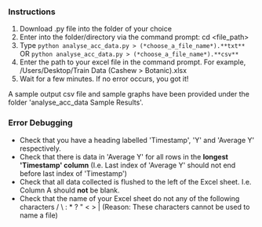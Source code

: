 ### Instructions
1) Download .py file into the folder of your choice
2) Enter into the folder/directory via the command prompt: cd <file_path>
3) Type `python analyse_acc_data.py > (*choose_a_file_name*).**txt**` OR `python analyse_acc_data.py > (*choose_a_file_name*).**csv**`
4) Enter the path to your excel file in the command prompt. For example, /Users/Desktop/Train Data (Cashew > Botanic).xlsx
5) Wait for a few minutes. If no error occurs, you got it!

A sample output csv file and sample graphs have been provided under the folder 'analyse_acc_data Sample Results'.

### Error Debugging
- Check that you have a heading labelled 'Timestamp', 'Y' and 'Average Y' respectively.
- Check that there is data in 'Average Y' for all rows in the **longest 'Timestamp' column** (I.e. Last index of 'Average Y' should not end before last index of 'Timestamp')
- Check that all data collected is flushed to the left of the Excel sheet. I.e. Column A should **not** be blank.
- Check that the name of your Excel sheet do not any of the following characters / \ : * ? " < > | (Reason: These characters cannot be used to name a file)
